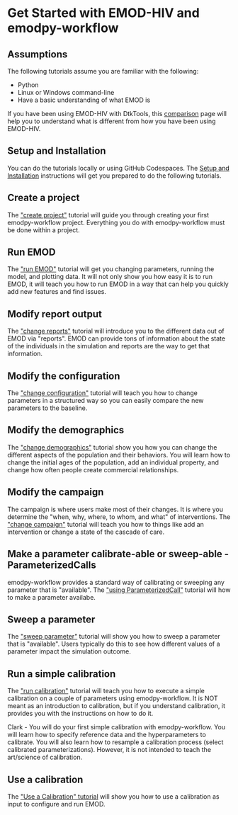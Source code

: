 # Get Started with EMOD-HIV and emodpy-workflow

## Assumptions

The following tutorials assume you are familiar with the following:

- Python
- Linux or Windows command-line
- Have a basic understanding of what EMOD is

If you have been using EMOD-HIV with DtkTools, this [comparison](../reference/dtktools_comparison.md)
page will help you to understand what is different from how you have been using EMOD-HIV.

## Setup and Installation

You can do the tutorials locally or using GitHub Codespaces.  The
[Setup and Installation](setup.md) instructions will get you prepared to
do the following tutorials.

## Create a project

The ["create project"](create_project.md) tutorial will guide you through creating
your first emodpy-workflow project.  Everything you do with emodpy-workflow
must be done within a project.

## Run EMOD
The ["run EMOD"](run_emod.md) tutorial will get you changing parameters, running
the model, and plotting data.  It will not only show you how easy it is to run EMOD,
it will teach you how to run EMOD in a way that can help you quickly add new features
and find issues.

## Modify report output
The ["change reports"](modify_reports.md) tutorial will introduce you to the different
data out of EMOD via "reports".  EMOD can provide tons of information about the state
of the individuals in the simulation and reports are the way to get that information.

## Modify the configuration

The ["change configuration"](modify_configuration.md) tutorial will teach you how to
change parameters in a structured way so you can easily compare the new parameters to
the baseline.

## Modify the demographics

The ["change demographics"](modify_demographics.md) tutorial show you how you can
change the different aspects of the population and their behaviors.  You will learn
how to change the initial ages of the population, add an individual property, and
change how often people create commercial relationships.

## Modify the campaign

The campaign is where users make most of their changes.  It is where you determine
the "when, why, where, to whom, and what" of interventions.
The ["change campaign"](modify_campaign.md) tutorial will teach you how to things
like add an intervention or change a state of the cascade of care.

## Make a parameter calibrate-able or sweep-able - ParameterizedCalls

emodpy-workflow provides a standard way of calibrating or sweeping any parameter
that is "available".  The ["using ParameterizedCall"](using_parameterized_calls.md)
tutorial will how to make a parameter availabe.

## Sweep a parameter

The ["sweep parameter"](sweep_parameter.md) tutorial will show you how to sweep
a parameter that is "available".  Users typically do this to see how different
values of a parameter impact the simulation outcome.

## Run a simple calibration

The ["run calibration"](run_calibration.md) tutorial will teach you how to execute
a simple calibration on a couple of parameters using emodpy-workflow.  It is NOT
meant as an introduction to calibration, but if you understand calibration, it
provides you with the instructions on how to do it.

Clark - You will do your first simple calibration with emodpy-workflow.
You will learn how to specify reference data and the hyperparameters to calibrate.
You will also learn how to resample a calibration process (select calibrated
parameterizations). However, it is not intended to teach the art/science of 
calibration.

## Use a calibration

The ["Use a Calibration" tutorial](use_calibration.md) will show you how to use a calibration
as input to configure and run EMOD. 

